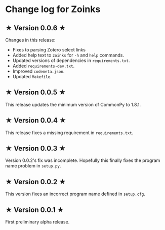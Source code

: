 # Change log for Zoinks

## ★ Version 0.0.6 ★

Changes in this release:

* Fixes to parsing Zotero select links
* Added help text to `zoinks` for `-h` and `help` commands.
* Updated versions of dependencies in `requirements.txt`.
* Added `requirements-dev.txt`.
* Improved `codemeta.json`.
* Updated `Makefile`.


## ★ Version 0.0.5 ★

This release updates the minimum version of CommonPy to 1.8.1.


## ★ Version 0.0.4 ★

This release fixes a missing requirement in `requirements.txt`.


## ★ Version 0.0.3 ★

Version 0.0.2's fix was incomplete. Hopefully this finally fixes the program name problem in `setup.py`.


## ★ Version 0.0.2 ★

This version fixes an incorrect program name defined in `setup.cfg`.


## ★ Version 0.0.1 ★

First preliminary alpha release.

